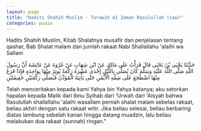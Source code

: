 ```yaml
---
layout: page
title: "Hadits Shahih Muslim - Tarawih di Zaman Rasulullah (saw)"
categories: puasa
---
```


Hadits Shahih Muslim, Kitab Shalatnya musafir dan penjelasan tentang qashar, Bab Shalat malam dan jumlah rakaat Nabi Shallallahu 'alaihi wa Sallam

<p class="arab">
حَدَّثَنَا يَحْيَى بْنُ يَحْيَى قَالَ قَرَأْتُ عَلَى مَالِكٍ عَنْ ابْنِ شِهَابٍ عَنْ عُرْوَةَ عَنْ عَائِشَةَ أَنَّ رَسُولَ اللَّهِ صَلَّى اللَّهُ عَلَيْهِ وَسَلَّمَ كَانَ يُصَلِّي بِاللَّيْلِ إِحْدَى عَشْرَةَ رَكْعَةً يُوتِرُ مِنْهَا بِوَاحِدَةٍ فَإِذَا فَرَغَ مِنْهَا اضْطَجَعَ عَلَى شِقِّهِ الْأَيْمَنِ حَتَّى يَأْتِيَهُ الْمُؤَذِّنُ فَيُصَلِّي رَكْعَتَيْنِ خَفِيفَتَيْنِ
</p>

Telah menceritakan kepada kami Yahya bin Yahya katanya; aku setorkan hapalan kepada Malik dari Ibnu Syihab dari 'Urwah dari 'Aisyah bahwa Rasulullah shallallahu 'alaihi wasallam pernah shalat malam sebelas rakaat, beliau akhiri dengan satu rakaat witir. Jika beliau selesai, beliau berbaring diatas lambung sebelah kanan hingga datang muadzin, lalu beliau melakukan dua rakaat (sunnah) ringan."